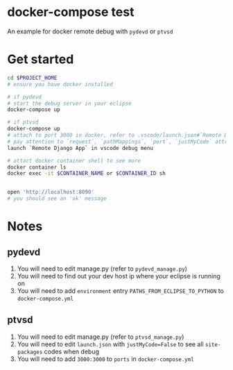 docker-compose test
======

An example for docker remote debug with `pydevd` or `ptvsd`

# Get started
```sh
cd $PROJECT_HOME
# ensure you have docker installed

# if pydevd
# start the debug server in your eclipse 
docker-compose up

# if ptvsd
docker-compose up
# attach to port 3000 in docker, refer to .vscode/launch.json#`Remote Django App` section
# pay attention to `request`, `pathMappings`, `port`, `justMyCode` attributes
launch `Remote Django App` in vscode debug menu

# attact docker container shell to see more
docker container ls
docker exec -it $CONTAINER_NAME or $CONTAINER_ID sh


open 'http://localhost:8090'
# you should see an 'ok' message
```

# Notes
## pydevd
1. You will need to edit manage.py (refer to `pydevd_manage.py`)
1. You will need to find out your dev host ip where your eclipse is running on
1. You will need to add `environment` entry `PATHS_FROM_ECLIPSE_TO_PYTHON` to `docker-compose.yml`

## ptvsd
1. You will need to edit manage.py (refer to `ptvsd_manage.py`)
1. You will need to edit `launch.json` with `justMyCode=False` to see all `site-packages` codes when debug
1. You will need to add `3000:3000` to `ports` in `docker-compose.yml`

